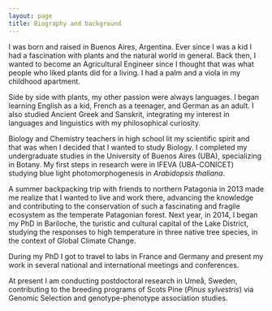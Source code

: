 ```yaml
---
layout: page
title: Biography and background
---
```


I was born and raised in Buenos Aires, Argentina. Ever since I was a kid I had a fascination with plants and the natural world in general. Back then, I wanted to become an Agricultural Engineer since I thought that was what people who liked plants did for a living. I had a palm and a viola in my childhood apartment.

Side by side with plants, my other passion were always languages. I began learning English as a kid, French as a teenager, and German as an adult. I also studied Ancient Greek and Sanskrit, integrating my interest in languages and linguistics with my philosophical curiosity.

Biology and Chemistry teachers in high school lit my scientific spirit and that was when I decided that I wanted to study Biology. I completed my undergraduate studies in the University of Buenos Aires (UBA), specializing in Botany. My first steps in research were in IFEVA (UBA-CONICET) studying blue light photomorphogenesis in _Arabidopsis thaliana_.

A summer backpacking trip with friends to northern Patagonia in 2013 made me realize that I wanted to live and work there, advancing the knowledge and contributing to the conservation of such a fascinating and fragile ecosystem as the temperate Patagonian forest. Next year, in 2014, I began my PhD in Bariloche, the turistic and cultural capital of the Lake District, studying the responses to high temperature in three native tree species, in the context of Global Climate Change.

During my PhD I got to travel to labs in France and Germany and present my work in several national and international meetings and conferences.

At present I am conducting postdoctoral research in Umeå, Sweden, contributing to the breeding programs of Scots Pine (_Pinus sylvestris_) via Genomic Selection and genotype-phenotype association studies.


